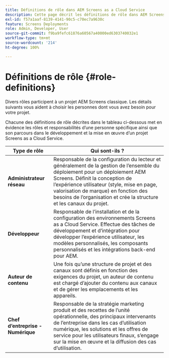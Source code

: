 ```yaml
---
title: Définitions de rôle dans AEM Screens as a Cloud Service
description: Cette page décrit les définitions de rôle dans AEM Screens as a Cloud Service.
exl-id: f57a1aaf-8139-4141-90c5-c70ec7a9630c
feature: Screens Deployments
role: Admin, Developer, User
source-git-commit: f9ba9fefc61876a60567a40000ed6303740032e1
workflow-type: tm+mt
source-wordcount: '214'
ht-degree: 100%

---
```


# Définitions de rôle {#role-definitions}

Divers rôles participent à un projet AEM Screens classique. Les détails suivants vous aident à choisir les personnes dont vous avez besoin pour votre projet.

Chacune des définitions de rôle décrites dans le tableau ci-dessous met en évidence les rôles et responsabilités d’une personne spécifique ainsi que son parcours dans le développement et la mise en œuvre d’un projet Screens as a Cloud Service.

| Type de rôle | Qui sont-ils ? |
|--- |--- |
| **Administrateur réseau** | Responsable de la configuration du lecteur et généralement de la gestion de l’ensemble du déploiement pour un déploiement AEM Screens. Définit la conception de l’expérience utilisateur (style, mise en page, valorisation de marque) en fonction des besoins de l’organisation et crée la structure et les canaux du projet. |
| **Développeur** | Responsable de l’installation et de la configuration des environnements Screens as a Cloud Service. Effectue des tâches de développement et d’intégration pour développer l’expérience utilisateur, les modèles personnalisés, les composants personnalisés et les intégrations back-end pour AEM. |
| **Auteur de contenu** | Une fois qu’une structure de projet et des canaux sont définis en fonction des exigences du projet, un auteur de contenu est chargé d’ajouter du contenu aux canaux et de gérer les emplacements et les appareils. |
| **Chef d’entreprise - Numérique** | Responsable de la stratégie marketing produit et des recettes de l’unité opérationnelle, des principaux intervenants de l’entreprise dans les cas d’utilisation numérique, les solutions et les offres de service pour les utilisateurs finaux, s’engage sur la mise en œuvre et la diffusion des cas d’utilisation. |
